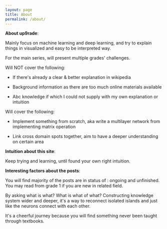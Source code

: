 ```yaml
---
layout: page
title: About
permalink: /about/
---
```


**About up9rade**:

Mainly focus on machine learning and deep learning, and try to explain things in visualized and easy to be interpreted way.

For the main series, will present multiple grades' challenges.

Will NOT cover the following:

* If there's already a clear & better explanation in wikipedia

* Background information as there are too much online materials available

* Abc knowledge if which I could not supply with my own explanation or intuition

Will cover the following:

* Implement something from scratch, aka write a multilayer network from implementing matrix operation

* Link cross domain spots together, aim to have a deeper understanding on certain area

**Intuition about this site**:

Keep trying and learning, until found your own right intuition.

**Interesting factors about the posts**:

You will find majority of the posts are in status of : ongoing and unfinished.
You may read from grade 1 if you are new in related field.

By asking what is what? What is what of what?
Constructing knowledge system wider and deeper, it's a way to reconnect isolated islands and just like the neurons connect with each other.

It's a cheerful journey because you will find something never been taught through textbooks.
